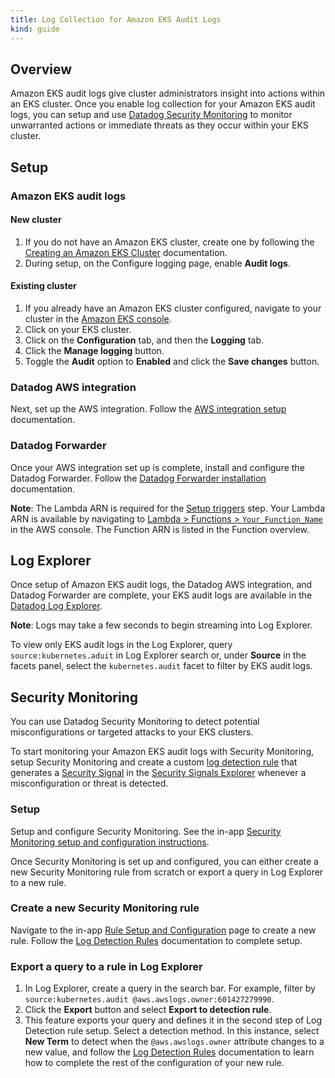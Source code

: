 ```yaml
---
title: Log Collection for Amazon EKS Audit Logs
kind: guide
---
```


## Overview

Amazon EKS audit logs give cluster administrators insight into actions within an EKS cluster. Once you enable log collection for your Amazon EKS audit logs, you can setup and use [Datadog Security Monitoring][1] to monitor unwarranted actions or immediate threats as they occur within your EKS cluster.

## Setup

### Amazon EKS audit logs

#### New cluster

1. If you do not have an Amazon EKS cluster, create one by following the [Creating an Amazon EKS Cluster][2] documentation.
1. During setup, on the Configure logging page, enable **Audit logs**.

#### Existing cluster

1. If you already have an Amazon EKS cluster configured, navigate to your cluster in the [Amazon EKS console][2].
1. Click on your EKS cluster.
1. Click on the **Configuration** tab, and then the **Logging** tab.
1. Click the **Manage logging** button.
1. Toggle the **Audit** option to **Enabled** and click the **Save changes** button.

### Datadog AWS integration

Next, set up the AWS integration. Follow the [AWS integration setup][3] documentation.

### Datadog Forwarder

Once your AWS integration set up is complete, install and configure the Datadog Forwarder. Follow the [Datadog Forwarder installation][4] documentation.

**Note**: The Lambda ARN is required for the [Setup triggers][5] step. Your Lambda ARN is available by navigating to [Lambda > Functions > `Your_Function_Name`][6] in the AWS console. The Function ARN is listed in the Function overview.

## Log Explorer

Once setup of Amazon EKS audit logs, the Datadog AWS integration, and Datadog Forwarder are complete, your EKS audit logs are available in the [Datadog Log Explorer][7].

**Note**: Logs may take a few seconds to begin streaming into Log Explorer.

To view only EKS audit logs in the Log Explorer, query `source:kubernetes.aduit` in Log Explorer search or, under **Source** in the facets panel, select the `kubernetes.audit` facet to filter by EKS audit logs.

## Security Monitoring

You can use Datadog Security Monitoring to detect potential misconfigurations or targeted attacks to your EKS clusters.

To start monitoring your Amazon EKS audit logs with Security Monitoring, setup Security Monitoring and create a custom [log detection rule][8] that generates a [Security Signal][9] in the [Security Signals Explorer][10] whenever a misconfiguration or threat is detected.

### Setup

Setup and configure Security Monitoring. See the in-app [Security Monitoring setup and configuration instructions][1].

Once Security Monitoring is set up and configured, you can either create a new Security Monitoring rule from scratch or export a query in Log Explorer to a new rule.

### Create a new Security Monitoring rule

Navigate to the in-app [Rule Setup and Configuration][11] page to create a new rule. Follow the [Log Detection Rules][12] documentation to complete setup.

### Export a query to a rule in Log Explorer

1. In Log Explorer, create a query in the search bar. For example, filter by `source:kubernetes.audit @aws.awslogs.owner:601427279990`.
1. Click the **Export** button and select **Export to detection rule**.
1. This feature exports your query and defines it in the second step of Log Detection rule setup. Select a detection method. In this instance, select **New Term** to detect when the `@aws.awslogs.owner` attribute changes to a new value, and follow the [Log Detection Rules][12] documentation to learn how to complete the rest of the configuration of your new rule.



[1]: /security_platform/security_monitoring/
[2]: https://docs.aws.amazon.com/eks/latest/userguide/create-cluster.html
[3]: /integrations/amazon_web_services/?tab=roledelegation#setup
[4]: /serverless/libraries_integrations/forwarder/
[5]: /logs/guide/send-aws-services-logs-with-the-datadog-lambda-function/?tab=awsconsole#set-up-triggers
[6]: https://console.aws.amazon.com/lambda/home#/functions
[7]: https://app.datadoghq.com/logs
[8]: /security_platform/cloud_siem/log_detection_rules/
[9]: /security_platform/security_monitoring/getting_started#inspect-a-security-signal
[10]: https://app.datadoghq.com/security
[11]: https://app.datadoghq.com/security/configuration/rules/new
[12]: /security_platform/cloud_siem/log_detection_rules/?tab=threshold#choose-a-detection-method
